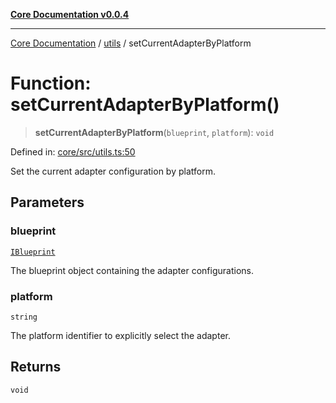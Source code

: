 [**Core Documentation v0.0.4**](../../README.md)

***

[Core Documentation](../../modules.md) / [utils](../README.md) / setCurrentAdapterByPlatform

# Function: setCurrentAdapterByPlatform()

> **setCurrentAdapterByPlatform**(`blueprint`, `platform`): `void`

Defined in: [core/src/utils.ts:50](https://github.com/stonemjs/core/blob/8c14a336c794eb98d8513b950cb1c2786962eaaf/src/utils.ts#L50)

Set the current adapter configuration by platform.

## Parameters

### blueprint

[`IBlueprint`](../../declarations/type-aliases/IBlueprint.md)

The blueprint object containing the adapter configurations.

### platform

`string`

The platform identifier to explicitly select the adapter.

## Returns

`void`
